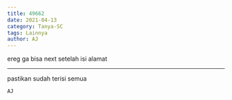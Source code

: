 ```yaml
---
title: 49662
date: 2021-04-13
category: Tanya-SC
tags: Lainnya
author: AJ
---
```


ereg ga bisa next setelah isi alamat

---

pastikan sudah terisi semua

`AJ`
